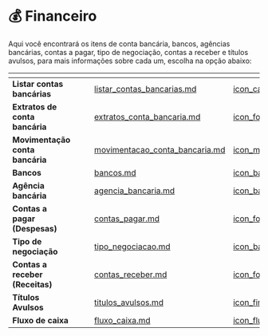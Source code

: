 # 💰 Financeiro

Aqui você encontrará os itens de conta bancária, bancos, agências bancárias, contas a pagar, tipo de negociação, contas a receber e títulos avulsos, para mais informações sobre cada um, escolha na opção abaixo:

<table data-view="cards">
    <thead>
        <tr>
            <th></th>
            <th></th>
            <th></th>
            <th data-hidden data-card-target data-type="content-ref"></th>
            <th data-hidden data-card-cover data-type="files"></th>
        </tr>
    </thead>
        <tbody>
            <tr>
                <td>
                    <strong>Listar contas bancárias</strong>
                </td>
                <td></td>
                <td></td>
                <td>
                    <a href="/erp-v2/funcionalidades/financeiro/listar_contas_bancarias.md">listar_contas_bancarias.md</a>
                </td>
                <td>
                    <a href="/erp-v2/assets/funcionalidades/icon_carteira.png">icon_carteira.png</a>
                </td>
            </tr>
            <tr>
                <td>
                    <strong>Extratos de conta bancária</strong>
                </td>
                <td></td>
                <td></td>
                <td>
                    <a href="/erp-v2/funcionalidades/financeiro/extratos_conta_bancaria.md">extratos_conta_bancaria.md</a>
                </td>
                <td>
                    <a href="/erp-v2/assets/funcionalidades/icon_folha.png">icon_folha.png</a>
                </td>
            </tr>
            <tr>
                <td>
                    <strong>Movimentação conta bancária</strong>
                </td>
                <td></td>
                <td></td>
                <td>
                    <a href="/erp-v2/funcionalidades/financeiro/movimentacao_conta_bancaria.md">movimentacao_conta_bancaria.md</a>
                </td>
                <td>
                    <a href="/erp-v2/assets/funcionalidades/icon_movimentacao.png">icon_movimentacao.png</a>
                </td>
            </tr>
            <tr>
                <td>
                    <strong>Bancos</strong>
                </td>
                <td></td>
                <td></td>
                <td>
                    <a href="/erp-v2/funcionalidades/financeiro/bancos.md">bancos.md</a>
                </td>
                <td>
                    <a href="/erp-v2/assets/funcionalidades/icon_banco.png">icon_banco.png</a>
                </td>
            </tr>
            <tr>
                <td>
                    <strong>Agência bancária</strong>
                </td>
                <td></td>
                <td></td>
                <td>
                    <a href="/erp-v2/funcionalidades/financeiro/agencia_bancaria.md">agencia_bancaria.md</a>
                </td>
                <td>
                    <a href="/erp-v2/assets/funcionalidades/icon_banco.png">icon_banco.png</a>
                </td>
            </tr>
            <tr>
                <td>
                    <strong>Contas a pagar (Despesas)</strong>
                </td>
                <td></td>
                <td></td>
                <td>
                    <a href="/erp-v2/funcionalidades/financeiro/contas_pagar.md">contas_pagar.md</a>
                </td>
                <td>
                    <a href="/erp-v2/assets/funcionalidades/icon_folha_up.png">icon_folha_up.png</a>
                </td>
            </tr>
            <tr>
                <td>
                    <strong>Tipo de negociação</strong>
                </td>
                <td></td>
                <td></td>
                <td>
                    <a href="/erp-v2/funcionalidades/financeiro/tipo_negociacao.md">tipo_negociacao.md</a>
                </td>
                <td>
                    <a href="/erp-v2/assets/funcionalidades/icon_baloes.png">icon_baloes.png</a>
                </td>
            </tr>
            <tr>
                <td>
                    <strong>Contas a receber (Receitas)</strong>
                </td>
                <td></td>
                <td></td>
                <td>
                    <a href="/erp-v2/funcionalidades/financeiro/contas_receber.md">contas_receber.md</a>
                </td>
                <td>
                    <a href="/erp-v2/assets/funcionalidades/icon_folha_down.png">icon_folha_down.png</a>
                </td>
            </tr>
            <tr>
                <td>
                    <strong>Títulos Avulsos</strong>
                </td>
                <td></td>
                <td></td>
                <td>
                    <a href="/erp-v2/funcionalidades/financeiro/titulos_avulsos.md">titulos_avulsos.md</a>
                </td>
                <td>
                    <a href="/erp-v2/assets/funcionalidades/icon_financeiro.png">icon_financeiro.png</a>
                </td>
            </tr>
            <tr>
                <td>
                    <strong>Fluxo de caixa</strong>
                </td>
                <td></td>
                <td></td>
                <td>
                    <a href="/erp-v2/funcionalidades/financeiro/fluxo_caixa.md">fluxo_caixa.md</a>
                </td>
                <td>
                    <a href="/erp-v2/assets/funcionalidades/icon_fluxo.png">icon_fluxo.png</a>
                </td>
            </tr>
        </tbody>
</table>